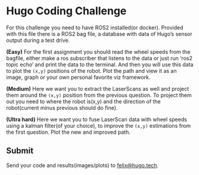 # Hugo Coding Challenge

For this challenge you need to have ROS2 installed(or docker). Provided with this file there is a ROS2 bag file, a database with data of Hugo’s sensor output during a test drive. 

**(Easy)** For the first assignment you should read the wheel speeds from the bagfile, either make a ros subscriber that listens to the data or just run ‘ros2 topic echo’ and print the data to the terminal. And then you will use this data to plot the ``(x,y)`` positions of the robot. Plot the path and view it as an image, graph or your own personal favorite viz framework.


**(Medium)** Here we want you to extract the LaserScans as well and project them around the ``(x,y)`` position from the previous question. To project them out you need to where the robot is(x,y) and the direction of the robot(current minus previous should do fine).


**(Ultra hard)** Here we want you to fuse LaserScan data with wheel speeds using a kalman filter(of your choice), to improve the ``(x,y)`` estimations from the first question. Plot the new and improved path.

## Submit

Send your code and results(images/plots) to felix@hugo.tech.
